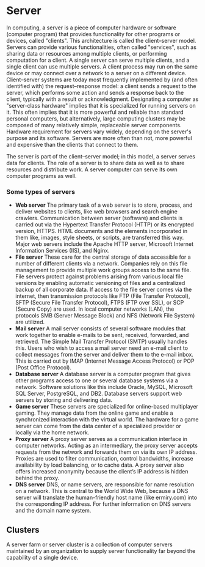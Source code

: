 # Server

In computing, a server is a piece of computer hardware or software (computer program) that provides functionality for other programs or devices, called "clients". This architecture is called the client–server model. Servers can provide various functionalities, often called "services", such as sharing data or resources among multiple clients, or performing computation for a client. A single server can serve multiple clients, and a single client can use multiple servers. A client process may run on the same device or may connect over a network to a server on a different device. Client–server systems are today most frequently implemented by (and often identified with) the request–response model: a client sends a request to the server, which performs some action and sends a response back to the client, typically with a result or acknowledgment. Designating a computer as "server-class hardware" implies that it is specialized for running servers on it. This often implies that it is more powerful and reliable than standard personal computers, but alternatively, large computing clusters may be composed of many relatively simple, replaceable server components. Hardware requirement for servers vary widely, depending on the server's purpose and its software. Servers are more often than not, more powerful and expensive than the clients that connect to them.

The server is part of the client–server model; in this model, a server serves data for clients. The role of a server is to share data as well as to share resources and distribute work. A server computer can serve its own computer programs as well.

### Some types of servers
- **Web server** The primary task of a web server is to store, process, and deliver websites to clients, like web browsers and search engine crawlers. Communication between server (software) and clients is carried out via the Hypertext Transfer Protocol (HTTP) or its encrypted version, HTTPS. HTML documents and the elements incorporated in them like, images, style sheets, or scripts, are transferred this way. Major web servers include the Apache HTTP server, Microsoft Internet Information Services (IIS), and Nginx.
- **File server** These care for the central storage of data accessible for a number of different clients via a network. Companies rely on this file management to provide multiple work groups access to the same file. File servers protect against problems arising from various local file versions by enabling automatic versioning of files and a centralized backup of all corporate data. If access to the file server comes via the internet, then transmission protocols like FTP (File Transfer Protocol), SFTP (Secure File Transfer Protocol), FTPS (FTP over SSL), or SCP (Secure Copy) are used. In local computer networks (LAN), the protocols SMB (Server Message Block) and NFS (Network File System) are utilized.
- **Mail server** A mail server consists of several software modules that work together to enable e-mails to be sent, received, forwarded, and retrieved. The Simple Mail Transfer Protocol (SMTP) usually handles this. Users who wish to access a mail server need an e-mail client to collect messages from the server and deliver them to the e-mail inbox. This is carried out by IMAP (Internet Message Access Protocol) or POP (Post Office Protocol).
- **Database server** A database server is a computer program that gives other programs access to one or several database systems via a network. Software solutions like this include Oracle, MySQL, Microsoft SQL Server, PostgreSQL, and DB2. Database servers support web servers by storing and delivering data.
- **Game server** These servers are specialized for online-based multiplayer gaming. They manage data from the online game and enable a synchronized interaction with the virtual world. The hardware for a game server can come from the data center of a specialized provider or locally via the home network.
- **Proxy server** A proxy server serves as a communication interface in computer networks. Acting as an intermediary, the proxy server accepts requests from the network and forwards them on via its own IP address. Proxies are used to filter communication, control bandwidths, increase availability by load balancing, or to cache data. A proxy server also offers increased anonymity because the client’s IP address is hidden behind the proxy.
- **DNS server** DNS, or name servers, are responsible for name resolution on a network. This is central to the World Wide Web, because a DNS server will translate the human-friendly host name (like ermiry.com) into the corresponding IP address. For further information on DNS servers and the domain name system.

## Clusters
A server farm or server cluster is a collection of computer servers maintained by an organization to supply server functionality far beyond the capability of a single device.
